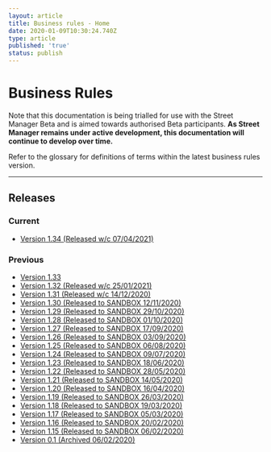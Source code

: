 ```yaml
---
layout: article
title: Business rules - Home
date: 2020-01-09T10:30:24.740Z
type: article
published: 'true'
status: publish
---
```

# Business Rules

Note that this documentation is being trialled for use with the Street Manager Beta and is aimed towards authorised Beta participants. **As Street Manager remains under active development, this documentation will continue to develop over time.**

Refer to the glossary for definitions of terms within the latest business rules version.


<hr class="govuk-section-break govuk-section-break--xl govuk-section-break--visible" />

## Releases

### Current
* [Version 1.34 \(Released w/c 07/04/2021\)](https://departmentfortransport.github.io/street-manager-docs/articles/business-rules-–-version-1-34)


### Previous

* [Version 1.33](https://departmentfortransport.github.io/street-manager-docs/articles/business-rules-version-1-33.html)
* [Version 1.32 \(Released w/c 25/01/2021\)](https://departmentfortransport.github.io/street-manager-docs/articles/business-rules-version-1-32.html)
* [Version 1.31 \(Released w/c 14/12/2020\)](https://departmentfortransport.github.io/street-manager-docs/articles/business-rules-version-1-31.html)
* [Version 1.30 \(Released to SANDBOX 12/11/2020\)](https://departmentfortransport.github.io/street-manager-docs/articles/business-rules-version-1-30.html)
* [Version 1.29 \(Released to SANDBOX 29/10/2020\)](https://departmentfortransport.github.io/street-manager-docs/articles/business-rules-version-1-29.html)
* [Version 1.28 \(Released to SANDBOX 01/10/2020\)](https://departmentfortransport.github.io/street-manager-docs/articles/business-rules-version-1-28.html)
* [Version 1.27 \(Released to SANDBOX 17/09/2020\)](https://departmentfortransport.github.io/street-manager-docs/articles/business-rules-version-1-27.html)
* [Version 1.26 \(Released to SANDBOX 03/09/2020\)](https://departmentfortransport.github.io/street-manager-docs/articles/business-rules-version-1-26.html)
* [Version 1.25 \(Released to SANDBOX 06/08/2020\)](https://departmentfortransport.github.io/street-manager-docs/articles/business-rules-version-1-25.html)
* [Version 1.24 \(Released to SANDBOX 09/07/2020\)](https://departmentfortransport.github.io/street-manager-docs/articles/business-rules-version-1-24.html)
* [Version 1.23 \(Released to SANDBOX 18/06/2020\)](https://departmentfortransport.github.io/street-manager-docs/articles/business-rules-version-1-23.html)
* [Version 1.22 \(Released to SANDBOX 28/05/2020\)](https://departmentfortransport.github.io/street-manager-docs/articles/business-rules-version-1-22.html)
* [Version 1.21 \(Released to SANDBOX 14/05/2020\)](https://departmentfortransport.github.io/street-manager-docs/articles/business-rules-version-1-21.html)
* [Version 1.20 \(Released to SANDBOX 16/04/2020\)](https://departmentfortransport.github.io/street-manager-docs/articles/business-rules-version-1-20.html)
* [Version 1.19 \(Released to SANDBOX 26/03/2020\)](https://departmentfortransport.github.io/street-manager-docs/articles/business-rules-version-1-19.html)
* [Version 1.18 \(Released to SANDBOX 19/03/2020\)](https://departmentfortransport.github.io/street-manager-docs/articles/business-rules-version-1-18.html)
* [Version 1.17 \(Released to SANDBOX 05/03/2020\)](https://departmentfortransport.github.io/street-manager-docs/articles/business-rules-version-1-17.html)
* [Version 1.16 \(Released to SANDBOX 20/02/2020\)](https://departmentfortransport.github.io/street-manager-docs/articles/business-rules-version-1-16.html)
* [Version 1.15 (Released to SANDBOX 06/02/2020\)](https://departmentfortransport.github.io/street-manager-docs/articles/business-rules-version-1-15.html)
* [Version 0.1 \(Archived 06/02/2020\)](https://departmentfortransport.github.io/street-manager-docs/business-rules/)

